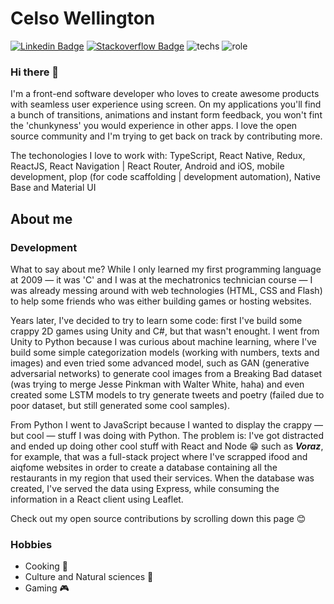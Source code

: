 # Celso Wellington 
[![Linkedin Badge](https://img.shields.io/badge/-LinkedIn-blue?style=flat-square&logo=Linkedin&logoColor=white&link=https://www.linkedin.com/in/contrateme/)](https://www.linkedin.com/in/well-ington/)
[![Stackoverflow Badge](https://img.shields.io/badge/-Stackoverflow-4CA143?style=flat-square&logo=Stackoverflow&logoColor=white&link=https://stackoverflow.com/users/11518214/celso-wellington)](https://stackoverflow.com/users/11518214/celso-wellington)
![techs](https://img.shields.io/static/v1?label=I%20code%20with&message=TypeScript&color=slateblue)
![role](https://img.shields.io/static/v1?label=Role&message=Front-end%20developer&color=slateblue)


### Hi there 👋

I'm a front-end software developer who loves to create awesome products with seamless user experience using screen. On my applications you'll find a bunch of transitions, animations and instant form feedback, you won't fint the 'chunkyness' you would experience in other apps. I love the open source community and I'm trying to get back on track by contributing more.

The techonologies I love to work with: TypeScript, React Native, Redux, ReactJS, React Navigation | React Router, Android and iOS, mobile development, plop (for code scaffolding | development automation), Native Base and Material UI

## About me

### Development

What to say about me? While I only learned my first programming language at 2009 — it was 'C' and I was at the mechatronics technician course — I was already messing around with web technologies (HTML, CSS and Flash) to help some friends who was either building games or hosting websites.

Years later, I've decided to try to learn some code: first I've build some crappy 2D games using Unity and C#, but that wasn't enought. I went from Unity to Python because I was curious about machine learning, where I've build some simple categorization models (working with numbers, texts and images) and even tried some advanced model, such as GAN (generative adversarial networks) to generate cool images from a Breaking Bad dataset (was trying to merge Jesse Pinkman with Walter White, haha) and even created some LSTM models to try generate tweets and poetry (failed due to poor dataset, but still generated some cool samples). 

From Python I went to JavaScript because I wanted to display the crappy — but cool — stuff I was doing with Python. The problem is: I've got distracted and ended up doing other cool stuff with React and Node 😁 such as ***Voraz***, for example, that was a full-stack project where I've scrapped ifood and aiqfome websites in order to create a database containing all the restaurants in my region that used their services. When the database was created, I've served the data using Express, while consuming the information in a React client using Leaflet.

Check out my open source contributions by scrolling down this page 😊

### Hobbies
<ul>
  <li>Cooking 🥐</li>
  <li>Culture and Natural sciences 🔭</li>
  <li>Gaming 🎮</li>  
</ul>


<!--
**well-ington/well-ington** is a ✨ _special_ ✨ repository because its `README.md` (this file) appears on your GitHub profile.

Here are some ideas to get you started:

- 🔭 I’m currently working on ...
- 🌱 I’m currently learning ...
- 👯 I’m looking to collaborate on ...
- 🤔 I’m looking for help with ...
- 💬 Ask me about ...
- 📫 How to reach me: ...
- 😄 Pronouns: ...
- ⚡ Fun fact: ...
-->
